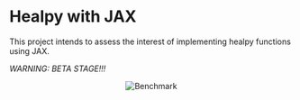 # Healpy with JAX

This project intends to assess the interest of implementing healpy functions using JAX.

*WARNING: BETA STAGE!!!*
<div align="center">
<img src="https://raw.githubusercontent.com/pchanial/jax-healpy/main/docs/benchmarks/chart-darkbackground-n10000000.png" alt="Benchmark"></img>
</div>
